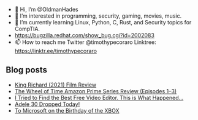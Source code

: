 - 👋 Hi, I’m @OldmanHades
- 👀 I’m interested in programming, security, gaming, movies, music.
- 🌱 I’m currently learning Linux, Python, C, Rust, and Security topics for CompTIA.
- https://bugzilla.redhat.com/show_bug.cgi?id=2002083
- 📫 How to reach me Twitter @timothypecoraro
Linktree: https://linktr.ee/timothypecoraro

## Blog posts
<!-- BLOG-POST-LIST:START -->
- [King Richard &lpar;2021&rpar; Film Review](https://medium.com/@timothypecoraro/king-richard-2021-film-review-3b3e27aae32d?source=rss-5097f5c9b801------2)
- [The Wheel of Time Amazon Prime Series Review &lpar;Episodes 1–3&rpar;](https://medium.com/@timothypecoraro/the-wheel-of-time-amazon-prime-series-review-episodes-1-3-2e04bcc9fa0d?source=rss-5097f5c9b801------2)
- [I Tried to Find the Best Free Video Editor. This is What Happened…](https://medium.com/codex/i-tried-to-find-the-best-free-video-editor-this-is-what-happened-b22fb6df8218?source=rss-5097f5c9b801------2)
- [Adele 30 Dropped Today!](https://medium.com/@timothypecoraro/adele-30-dropped-today-10040551a64c?source=rss-5097f5c9b801------2)
- [To Microsoft on the Birthday of the XBOX](https://medium.com/@timothypecoraro/to-microsoft-on-the-birthday-of-the-xbox-3f2a8d9bfb0b?source=rss-5097f5c9b801------2)
<!-- BLOG-POST-LIST:END -->
